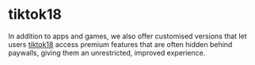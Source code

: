 # tiktok18
In addition to apps and games, we also offer customised versions that let users [tiktok18](https://puredapk.com/tiktok-18plus-apk/) access premium features that are often hidden behind paywalls, giving them an unrestricted, improved experience.
